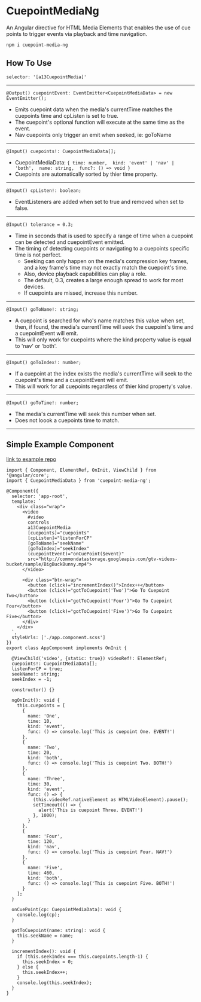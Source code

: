 # CuepointMediaNg

An Angular directive for HTML Media Elements that enables the use of cue points to trigger events via playback and time navigation.

`npm i cuepoint-media-ng`

## How To Use
`selector: '[a13CuepointMedia]'`


---
`@Output() cuepointEvent: EventEmitter<CuepointMediaData> = new EventEmitter();`

- Emits cuepoint data when the media's currentTime matches the cuepoints time and cpListen is set to true.
- The cuepoint's optional function will execute at the same time as the event.
- Nav cuepoints only trigger an emit when seeked, ie: goToName


---
`@Input() cuepoints!: CuepointMediaData[];`

- CuepointMediaData: `{ time: number,  kind: 'event' | 'nav' | 'both',  name: string,  func?: () => void }`
- Cuepoints are automatically sorted by thier time property.


---
`@Input() cpListen!: boolean;`

- EventListeners are added when set to true and removed when set to false.


---
`@Input() tolerance = 0.3;`

- Time in seconds that is used to specify a range of time when a cuepoint can be detected and cuepointEvent emitted.
- The timing of detecting cuepoints or navigating to a cuepoints specific time is not perfect. 
   * Seeking can only happen on the media's compression key frames, and a key frame's time may not exactly match the cuepoint's time.
   * Also, device playback capabilities can play a role.
   * The default, 0.3, creates a large enough spread to work for most devices. 
   * If cuepoints are missed, increase this number.


---
`@Input() goToName!: string;`

- A cuepoint is searched for who's name matches this value when set, then, if found, the media's currentTime will seek the cuepoint's time and a cuepointEvent will emit.
- This will only work for cuepoints where the kind property value is equal to 'nav' or 'both'.


---
`@Input() goToIndex!: number;`
- If a cuepoint at the index exists the media's currentTime will seek to the cuepoint's time and a cuepointEvent will emit.
- This will work for all cuepoints regardless of thier kind property's value.


---
`@Input() goToTime!: number;`
- The media's currentTime will seek this number when set. 
- Does not loook a cuepoints time to match.


---
## Simple Example Component

[link to example repo](https://github.com/aashby13/test-project-cuepoint-media-ng)

```
import { Component, ElementRef, OnInit, ViewChild } from '@angular/core';
import { CuepointMediaData } from 'cuepoint-media-ng';

@Component({
  selector: 'app-root',
  template: `
    <div class="wrap">
      <video
        #video
        controls
        a13CuepointMedia
        [cuepoints]="cuepoints"
        [cpListen]="listenForCP"
        [goToName]="seekName"
        [goToIndex]="seekIndex"
        (cuepointEvent)="onCuePoint($event)"
        src="http://commondatastorage.googleapis.com/gtv-videos-bucket/sample/BigBuckBunny.mp4">
      </video>

      <div class="btn-wrap">
        <button (click)="incrementIndex()">Index++</button>
        <button (click)="gotToCuepoint('Two')">Go To Cuepoint Two</button>
        <button (click)="gotToCuepoint('Four')">Go To Cuepoint Four</button>
        <button (click)="gotToCuepoint('Five')">Go To Cuepoint Five</button>
      </div>
    </div>
  `,
  styleUrls: ['./app.component.scss']
})
export class AppComponent implements OnInit {

  @ViewChild('video', {static: true}) videoRef!: ElementRef;
  cuepoints!: CuepointMediaData[];
  listenForCP = true;
  seekName!: string;
  seekIndex = -1;

  constructor() {}

  ngOnInit(): void {
    this.cuepoints = [
      {
        name: 'One',
        time: 10,
        kind: 'event',
        func: () => console.log('This is cuepoint One. EVENT!')
      },
      {
        name: 'Two',
        time: 20,
        kind: 'both',
        func: () => console.log('This is cuepoint Two. BOTH!')
      },
      {
        name: 'Three',
        time: 30,
        kind: 'event',
        func: () => {
          (this.videoRef.nativeElement as HTMLVideoElement).pause();
          setTimeout(() => {
            alert('This is cuepoint Three. EVENT!')
          }, 1000);
        }
      },
      {
        name: 'Four',
        time: 120,
        kind: 'nav',
        func: () => console.log('This is cuepoint Four. NAV!')
      },
      {
        name: 'Five',
        time: 460,
        kind: 'both',
        func: () => console.log('This is cuepoint Five. BOTH!')
      }
    ];
  }

  onCuePoint(cp: CuepointMediaData): void {
    console.log(cp);
  }

  gotToCuepoint(name: string): void {
    this.seekName = name;
  }

  incrementIndex(): void {
    if (this.seekIndex === this.cuepoints.length-1) {
      this.seekIndex = 0;
    } else {
      this.seekIndex++;
    }
    console.log(this.seekIndex);
  }
}
```
